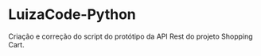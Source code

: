 # LuizaCode-Python

Criação e correção do script do protótipo da API Rest do projeto Shopping Cart.
